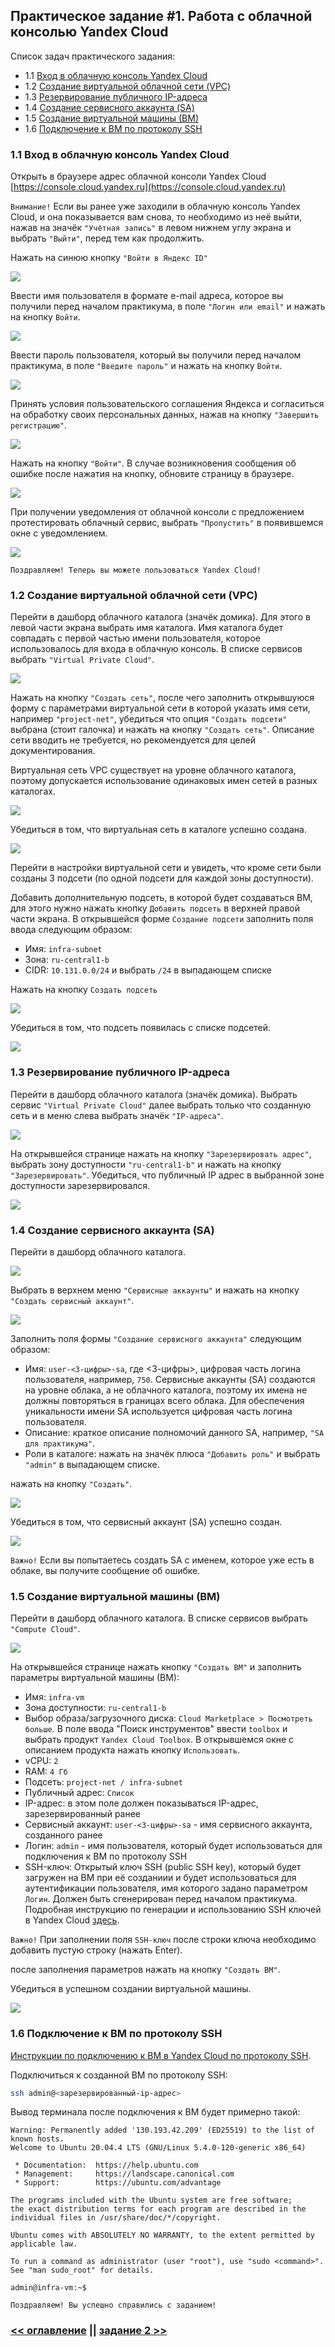 ## Практическое задание #1. Работа с облачной консолью Yandex Cloud

Список задач практического задания:
* 1.1 [Вход в облачную консоль Yandex Cloud](#h1-1)
* 1.2 [Создание виртуальной облачной сети (VPC)](#h1-2)
* 1.3 [Резервирование публичного IP-адреса](#h1-3)
* 1.4 [Создание сервисного аккаунта (SA)](#h1-4)
* 1.5 [Создание виртуальной машины (ВМ)](#h1-5)
* 1.6 [Подключение к ВМ по протоколу SSH](#h1-6)


### 1.1 Вход в облачную консоль Yandex Cloud <a id="h1-1"/></a>
Открыть в браузере адрес облачной консоли Yandex Cloud [https://console.cloud.yandex.ru](https://console.cloud.yandex.ru)

`Внимание!` Если вы ранее уже заходили в облачную консоль Yandex Cloud, и она показывается вам снова, то необходимо из неё выйти, нажав на значёк `"Учётная запись"` в левом нижнем углу экрана и выбрать `"Выйти"`, перед тем как продолжить.

Нажать на синюю кнопку `"Войти в Яндекс ID"`

![](./images/lab01-11.png)

Ввести имя пользователя в формате e-mail адреса, которое вы получили перед началом практикума, в поле `"Логин или email"` и нажать на кнопку `Войти`.

![](./images/lab01-12.png)

Ввести пароль пользователя, который вы получили перед началом практикума, в поле `"Введите пароль"` и нажать на кнопку `Войти`.

![](./images/lab01-13.png)

Принять условия пользовательского соглашения Яндекса и согласиться на обработку своих персональных данных, нажав на кнопку `"Завершить регистрацию"`.

![](./images/lab01-14.png)

Нажать на кнопку `"Войти"`. В случае возникновения сообщения об ошибке после нажатия на кнопку, обновите страницу в браузере.

![](./images/lab01-15.png)

При получении уведомления от облачной консоли с предложением протестировать облачный сервис, выбрать `"Пропустить"` в появившемся окне с уведомлением.

![](./images/lab01-16.png)

`Поздравляем! Теперь вы можете пользоваться Yandex Cloud!`


### 1.2 Создание виртуальной облачной сети (VPC) <a id="h1-2"/></a>

Перейти в дашборд облачного каталога (значёк домика). Для этого в левой части экрана выбрать имя каталога. Имя каталога будет совпадать с первой частью имени пользователя, которое использовалось для входа в облачную консоль. В списке сервисов выбрать `"Virtual Private Cloud"`.

![](./images/lab01-21.png)

Нажать на кнопку `"Создать сеть"`, после чего заполнить открывшуюся форму с параметрами виртуальной сети в которой указать имя сети, например `"project-net"`, убедиться что опция `"Создать подсети"` выбрана (стоит галочка) и нажать на кнопку `"Создать сеть"`. Описание сети вводить не требуется, но рекомендуется для целей документирования.

Виртуальная сеть VPC существует на уровне облачного каталога, поэтому допускается использование одинаковых имен сетей в разных каталогах.

![](./images/lab01-22.png)

Убедиться в том, что виртуальная сеть в каталоге успешно создана.

![](./images/lab01-23.png)

Перейти в настройки виртуальной сети и увидеть, что кроме сети были созданы 3 подсети (по одной подсети для каждой зоны доступности).

Добавить дополнительную подсеть, в которой будет создаваться ВМ, для этого нужно нажать кнопку `Добавить подсеть` в верхней правой части экрана. В открывшейся форме `Создание подсети` заполнить поля ввода следующим образом:
* Имя: `infra-subnet`
* Зона: `ru-central1-b`
* CIDR: `10.131.0.0/24` и выбрать `/24` в выпадающем списке

Нажать на кнопку `Создать подсеть`

![](./images/lab01-24.png)

Убедиться в том, что подсеть появилась с списке подсетей.

![](./images/lab01-25.png)


### 1.3 Резервирование публичного IP-адреса <a id="h1-3"/></a>

Перейти в дашборд облачного каталога (значёк домика). Выбрать сервис `"Virtual Private Cloud"` далее выбрать только что созданную сеть и в меню слева выбрать значёк `"IP-адреса"`.

![](./images/lab01-31.png)

На открывшейся странице нажать на кнопку `"Зарезервировать адрес"`, выбрать зону доступности `"ru-central1-b"` и нажать на кнопку `"Зарезервировать"`. Убедиться, что публичный IP адрес в выбранной зоне доступности зарезервировался.

![](./images/lab01-32.png)


### 1.4 Создание сервисного аккаунта (SA) <a id="h1-4"/></a>

Перейти в дашборд облачного каталога. 

![](./images/lab01-41.png)

Выбрать в верхнем меню `"Сервисные аккаунты"` и нажать на кнопку `"Создать сервисный аккаунт"`.

![](./images/lab01-42.png)

Заполнить поля формы `"Создание сервисного аккаунта"` следующим образом:
* Имя: `user-<3-цифры>-sa`, где <3-цифры>, цифровая часть логина пользователя, например, `750`. Сервисные аккаунты (SA) создаются на уровне облака, а не облачного каталога, поэтому их имена не должны повторяться в границах всего облака. Для обеспечения уникальности имени SA используется цифровая часть логина пользователя.
* Описание: краткое описание полномочий данного SA, например, `"SA для практикума"`.
* Роли в каталоге: нажать на значёк плюса `"Добавить роль"` и выбрать `"admin"` в выпадающем списке.

нажать на кнопку `"Создать"`.

![](./images/lab01-43.png)

Убедиться в том, что сервисный аккаунт (SA) успешно создан. 

![](./images/lab01-44.png)

`Важно!` Если вы попытаетесь создать SA с именем, которое уже есть в облаке, вы получите сообщение об ошибке.


### 1.5 Создание виртуальной машины (ВМ) <a id="h1-5"/></a>

Перейти в дашборд облачного каталога. В списке сервисов выбрать `"Compute Cloud"`.

![](./images/lab01-51.png)

На открывшейся странице нажать кнопку `"Создать ВМ"` и заполнить параметры виртуальной машины (ВМ):

* Имя: `infra-vm`
* Зона доступности: `ru-central1-b`
* Выбор образа/загрузочного диска: `Cloud Marketplace > Посмотреть больше`. В поле ввода "Поиск инструментов" ввести `toolbox` и выбрать продукт `Yandex Cloud Toolbox`. В открывшемся окне с описанием продукта нажать кнопку `Использовать`.
* vCPU: `2`
* RAM: `4 Гб`
* Подсеть: `project-net / infra-subnet`
* Публичный адрес: `Список`
* IP-адрес: в этом поле должен показываться IP-адрес, зарезервированный ранее 
* Сервисный аккаунт: `user-<3-цифры>-sa` - имя сервисного аккаунта, созданного ранее
* Логин: `admin` - имя пользователя, который будет использоваться для подключения к ВМ по протоколу SSH
* SSH-ключ: Открытый ключ SSH (public SSH key), который будет загружен на ВМ при её созданиии и будет использоваться для аутентификации пользователя, имя которого задано параметром `Логин`. Должен быть сгенерирован перед началом практикума. Подробная инструкцию по генерации и использованию SSH ключей в Yandex Cloud [здесь](https://cloud.yandex.ru/docs/managed-kubernetes/operations/node-connect-ssh). 

`Важно!` При заполнении поля `SSH-ключ` после строки ключа необходимо добавить пустую строку (нажать Enter).

после заполнения параметров нажать на кнопку `"Создать ВМ"`.

Убедиться в успешном создании виртуальной машины.

![](./images/lab01-52.png)


### 1.6 Подключение к ВМ по протоколу SSH <a id="h1-6"/></a>

[Инструкции по подключению к ВМ в Yandex Cloud по протоколу SSH](https://cloud.yandex.ru/docs/managed-kubernetes/operations/node-connect-ssh).

Подключиться к созданной ВМ по протоколу SSH:
```bash
ssh admin@<зарезервированный-ip-адрес>
```

Вывод терминала после подключения к ВМ будет примерно такой:
```
Warning: Permanently added '130.193.42.209' (ED25519) to the list of known hosts.
Welcome to Ubuntu 20.04.4 LTS (GNU/Linux 5.4.0-120-generic x86_64)

 * Documentation:  https://help.ubuntu.com
 * Management:     https://landscape.canonical.com
 * Support:        https://ubuntu.com/advantage

The programs included with the Ubuntu system are free software;
the exact distribution terms for each program are described in the
individual files in /usr/share/doc/*/copyright.

Ubuntu comes with ABSOLUTELY NO WARRANTY, to the extent permitted by
applicable law.

To run a command as administrator (user "root"), use "sudo <command>".
See "man sudo_root" for details.

admin@infra-vm:~$
```

`Поздравляем! Вы успешно справились с заданием!`

### [<< оглавление](../README.md) || [задание 2 >>](../lab-02-yc/README.md)

